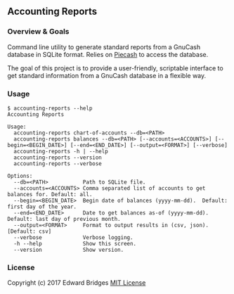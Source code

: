 ## Accounting Reports

### Overview & Goals
Command line utility to generate standard reports from a GnuCash database in SQLite format.  Relies on [Piecash](https://github.com/sdementen/piecash) to access the database.

The goal of this project is to provide a user-friendly, scriptable interface to get standard information from a GnuCash database in a flexible way.

### Usage

```
$ accounting-reports --help
Accounting Reports

Usage:
  accounting-reports chart-of-accounts --db=<PATH>
  accounting-reports balances --db=<PATH> [--accounts=<ACCOUNTS>] [--begin=<BEGIN_DATE>] [--end=<END_DATE>] [--output=<FORMAT>] [--verbose]
  accounting-reports -h | --help
  accounting-reports --version
  accounting-reports --verbose

Options:
  --db=<PATH>           Path to SQLite file.
  --accounts=<ACCOUNTS> Comma separated list of accounts to get balances for. Default: all.
  --begin=<BEGIN_DATE>  Begin date of balances (yyyy-mm-dd).  Default: first day of the year.
  --end=<END_DATE>      Date to get balances as-of (yyyy-mm-dd).  Default: last day of previous month.
  --output=<FORMAT>     Format to output results in (csv, json). [Default: csv]
  --verbose             Verbose logging.
  -h --help             Show this screen.
  --version             Show version.
```

### License

Copyright (c) 2017 Edward Bridges
[MIT License](LICENSE)
